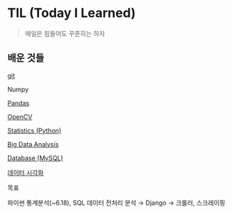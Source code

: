 # TIL (Today I Learned)
>매일은 힘들어도 꾸준히는 하자

## 배운 것들
[git](./git)

Numpy

[Pandas](./Pandas)

[OpenCV](OpenCV)

[Statistics (Python)](Python%20Statistics)

[Big Data Analysis](Big%20Data%20Analysis)

[Database (MySQL)](SQL)

[데이터 시각화](Visualization)



목표

파이썬 통계분석(~6.18), SQL 데이터 전처리 분석 → Django → 크롤러, 스크레이핑

